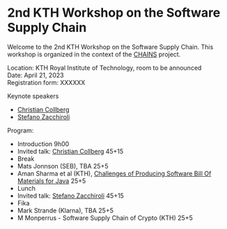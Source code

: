# 2nd KTH Workshop on the Software Supply Chain

Welcome to the 2nd KTH Workshop on the Software Supply Chain. This workshop is organized in the context of the [CHAINS](https://chains.proj.kth.se/) project.


Location: KTH Royal Institute of Technology, room to be announced  
Date: April 21, 2023  
Registration form: XXXXXX

Keynote speakers

- [Christian Collberg](http://collberg.cs.arizona.edu/)
- [Stefano Zacchiroli](https://upsilon.cc/~zack/)


Program:

- Introduction 9h00
- Invited talk: [Christian Collberg](http://collberg.cs.arizona.edu/) 45+15
- Break
- Mats Jonnson (SEB), TBA 25+5
- Aman Sharma et al (KTH), [Challenges of Producing Software Bill Of Materials for Java](https://arxiv.org/abs/2303.11102) 25+5
- Lunch
- Invited talk: [Stefano Zacchiroli](https://upsilon.cc/~zack/) 45+15
- Fika
- Mark Strande (Klarna), TBA 25+5
- M Monperrus - Software Supply Chain of Crypto (KTH) 25+5
    
